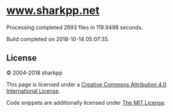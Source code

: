 # www.sharkpp.net

Processing completed 2693 files in 119.9498 seconds.

Build completed on 2018-10-14 05:07:35.

## License

&copy; 2004-2018 sharkpp

This page is licensed under a [Creative Commons Attribution 4.0 International License](http://creativecommons.org/licenses/by/4.0/).

Code snippets are additionally licensed under [The MIT License](http://opensource.org/licenses/MIT).
